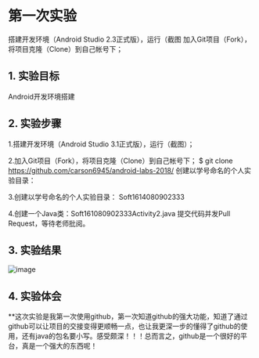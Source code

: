 # 第一次实验 
搭建开发环境（Android Studio 2.3正式版），运行（截图
加入Git项目（Fork），将项目克隆（Clone）到自己帐号下；
## 1. 实验目标
Android开发环境搭建
## 2. 实验步骤
1.搭建开发环境（Android Studio 3.1正式版），运行（截图）；

2.加入Git项目（Fork），将项目克隆（Clone）到自己帐号下；
$ git clone https://github.com/carson6945/android-labs-2018/
 创建以学号命名的个人实验目录：
 
3.创建以学号命名的个人实验目录：
 Soft1614080902333
 
 4.创建一个Java类：Soft161080902333Activity2.java
 提交代码并发Pull Request，等待老师批阅。


 ## 3. 实验结果
 ![image](https://github.com/carson6945/android-labs-2018/blob/master/Soft1614080902333/%E5%BC%80%E5%8F%91%E7%8E%AF%E5%A2%83%E6%90%AD%E5%BB%BA11.png)
 ## 4. 实验体会
 **这次实验是我第一次使用github，第一次知道github的强大功能，知道了通过github可以让项目的交接变得更顺畅一点，也让我更深一步的懂得了github的使用，还有java的包名要小写。感受颇深！！！总而言之，github是一个很好的平台，真是一个强大的东西呢！
